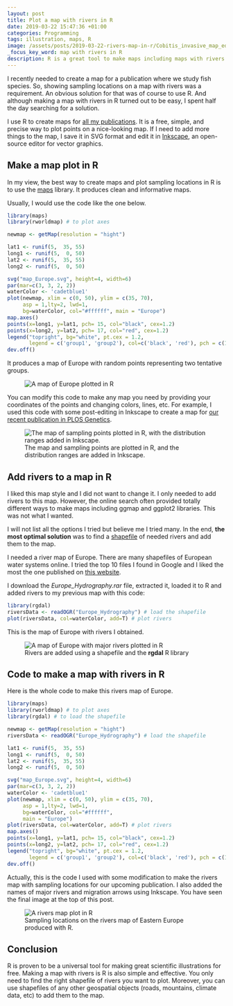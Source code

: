 ```yaml
---
layout: post
title: Plot a map with rivers in R
date: 2019-03-22 15:47:36 +01:00
categories: Programming
tags: illustration, maps, R
image: /assets/posts/2019-03-22-rivers-map-in-r/Cobitis_invasive_map_ed.jpeg
_focus_key_word: map with rivers in R
description: R is a great tool to make maps including maps with rivers. I would like to share how I created a map with rivers in R using the simplest code possible.
---
```


<p>I recently needed to create a map for a publication where we study fish species. So, showing sampling locations on a map with rivers was a requirement. An obvious solution for that was of course to use R. And although making a map with rivers in R turned out to be easy, I spent half the day searching for a solution.</p>

<p>I use R to create maps for <a href="{{ site.baseurl }}/publications/">all my publications</a>. It is a free, simple, and precise way to plot points on a nice-looking map. If I need to add more things to the map, I save it in SVG format and edit it in <a href="https://inkscape.org/" target="_blank">Inkscape</a>, an open-source editor for vector graphics.</p>

<!--more-->

<h2>Make a map plot in R</h2>

<p>In my view, the best way to create maps and plot sampling locations in R is to use the <a href="https://cran.r-project.org/web/packages/maps/index.html" target="_blank">maps</a> library. It produces clean and informative maps.</p>

<p>Usually, I would use the code like the one below.</p>

```r
library(maps)
library(rworldmap) # to plot axes

newmap <- getMap(resolution = "hight")

lat1 <- runif(5,  35, 55)
long1 <- runif(5,  0, 50)
lat2 <- runif(5,  35, 55)
long2 <- runif(5,  0, 50)

svg("map_Europe.svg", height=4, width=6)
par(mar=c(3, 3, 2, 2))
waterColor <- 'cadetblue1'
plot(newmap, xlim = c(0, 50), ylim = c(35, 70),
     asp = 1,lty=2, lwd=1,
     bg=waterColor, col="#ffffff", main = "Europe")
map.axes()
points(x=long1, y=lat1, pch= 15, col="black", cex=1.2)
points(x=long2, y=lat2, pch= 17, col="red", cex=1.2)
legend("topright", bg="white", pt.cex = 1.2,
       legend = c('group1', 'group2'), col=c('black', 'red'), pch = c(15, 17))
dev.off()
```

<p>It produces a map of Europe with random points representing two tentative groups.</p>
<div class="wp-block-image">
<figure class="caption"><img src="{{ site.baseurl }}/assets/posts/2019-03-22-rivers-map-in-r/map_Europe.jpeg" alt="A map of Europe plotted in R" class="wp-image-1598" /></figure>
</div>

<p>You can modify this code to make any map you need by providing your coordinates of the points and changing colors, lines, etc. For example, I used this code with some post-editing in Inkscape to create a map for <a href="https://doi.org/10.1371/journal.pgen.1007949" target="_blank">our recent publication in PLOS Genetics</a>.</p>
<figure class="caption"><img src="{{ site.baseurl }}/assets/posts/2019-03-22-rivers-map-in-r/journal.pgen.1007949.g001.jpeg" alt="The map of sampling points plotted in R, with the distribution ranges added in Inkscape." class="wp-image-1602" />
<figcaption class="caption">The map and sampling points are plotted in R, and the distribution ranges are added in Inkscape.</figcaption>
</figure>

<h2>Add rivers to a map in R</h2>

<p>I liked this map style and I did not want to change it. I only needed to add rivers to this map. However, the online search often provided totally different ways to make maps including ggmap and ggplot2 libraries. This was not what I wanted.</p>

<p>I will not list all the options I tried but believe me I tried many. In the end, <strong>the most optimal solution</strong> was to find a <a href="https://en.wikipedia.org/wiki/Shapefile" target="_blank">shapefile</a> of needed rivers and add them to the map.</p>

<p>I needed a river map of Europe. There are many shapefiles of European water systems online. I tried the top 10 files I found in Google and I liked the most the one published on <a href="https://tapiquen-sig.jimdo.com/english-version/free-downloads/europe/" target="_blank">this website</a>.</p>

<p>I download the <em>Europe_Hydrography.rar</em> file, extracted it, loaded it to R and added rivers to my previous map with this code:</p>

```r
library(rgdal)
riversData <- readOGR("Europe_Hydrography") # load the shapefile
plot(riversData, col=waterColor, add=T) # plot rivers
```

<p>This is the map of Europe with rivers I obtained.</p>
<div class="wp-block-image">
<figure class="caption"><img src="{{ site.baseurl }}/assets/posts/2019-03-22-rivers-map-in-r/map_Europe_rivers.jpeg" alt="A map of Europe with major rivers plotted in R" class="wp-image-1606" />
<figcaption class="caption">Rivers are added using a shapefile and the <strong>rgdal</strong> R library</figcaption>
</figure>
</div>

<h2>Code to make a map with rivers in R</h2>

<p>Here is the whole code to make this rivers map of Europe.</p>

```r
library(maps)
library(rworldmap) # to plot axes
library(rgdal) # to load the shapefile

newmap <- getMap(resolution = "hight")
riversData <- readOGR("Europe_Hydrography") # load the shapefile

lat1 <- runif(5,  35, 55)
long1 <- runif(5,  0, 50)
lat2 <- runif(5,  35, 55)
long2 <- runif(5,  0, 50)

svg("map_Europe.svg", height=4, width=6)
par(mar=c(3, 3, 2, 2))
waterColor <- 'cadetblue1'
plot(newmap, xlim = c(0, 50), ylim = c(35, 70),
     asp = 1,lty=2, lwd=1,
     bg=waterColor, col="#ffffff",
     main = "Europe")
plot(riversData, col=waterColor, add=T) # plot rivers
map.axes()
points(x=long1, y=lat1, pch= 15, col="black", cex=1.2)
points(x=long2, y=lat2, pch= 17, col="red", cex=1.2)
legend("topright", bg="white", pt.cex = 1.2,
       legend = c('group1', 'group2'), col=c('black', 'red'), pch = c(15, 17))
dev.off()
```

<p>Actually,  this is the code I used with some modification to make the rivers map with sampling locations for our upcoming publication. I also added the names of major rivers and migration arrows using Inkscape. You have seen the final image at the top of this post.</p>
<div class="wp-block-image">
<figure class="caption"><img src="{{ site.baseurl }}/assets/posts/2019-03-22-rivers-map-in-r/map_Ukraine.jpeg" alt="A rivers map plot in R" class="wp-image-1608" />
<figcaption class="caption">Sampling locations on the rivers map of Eastern Europe produced with R.</figcaption>
</figure>
</div>

<h2> Conclusion</h2>

<p>R is proven to be a universal tool for making great scientific illustrations for free. Making a map with rivers is R is also simple and effective. You only need to find the right shapefile of rivers you want to plot. Moreover, you can use shapefiles of any other geospatial objects (roads, mountains, climate data, etc) to add them to the map.</p>
